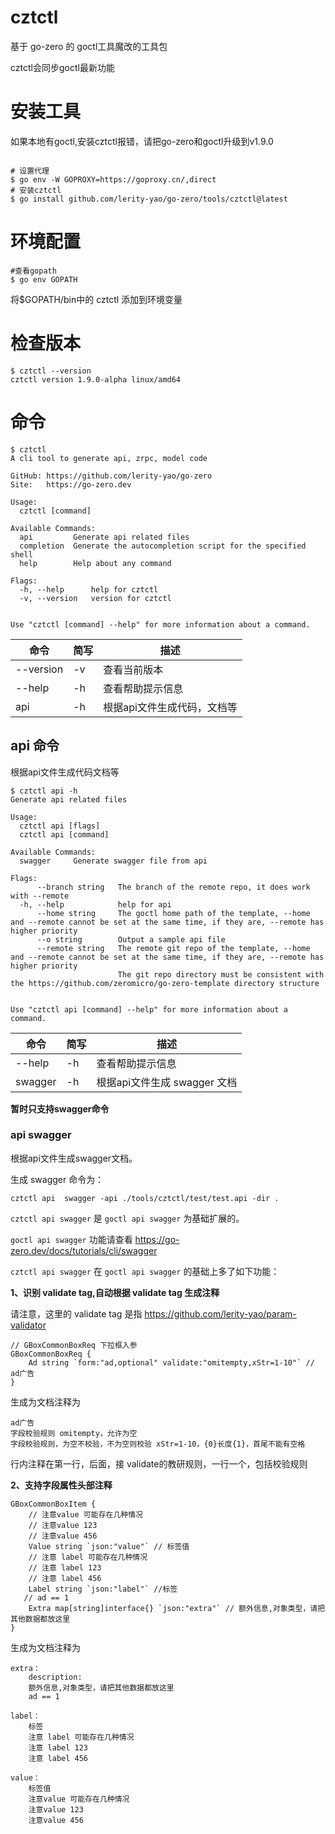 # cztctl

基于 go-zero 的 goctl工具魔改的工具包

cztctl会同步goctl最新功能

# 安装工具

如果本地有goctl,安装cztctl报错，请把go-zero和goctl升级到v1.9.0

```shell

# 设置代理
$ go env -W GOPROXY=https://goproxy.cn/,direct 
# 安装cztctl
$ go install github.com/lerity-yao/go-zero/tools/cztctl@latest

```


# 环境配置

```
#查看gopath
$ go env GOPATH
```

将$GOPATH/bin中的 cztctl 添加到环境变量

# 检查版本

```
$ cztctl --version
cztctl version 1.9.0-alpha linux/amd64
```

# 命令

```SHELL
$ cztctl
A cli tool to generate api, zrpc, model code

GitHub: https://github.com/lerity-yao/go-zero
Site:   https://go-zero.dev

Usage:
  cztctl [command]

Available Commands:
  api         Generate api related files
  completion  Generate the autocompletion script for the specified shell
  help        Help about any command

Flags:
  -h, --help      help for cztctl
  -v, --version   version for cztctl                                                                                                                                                                                                
                                                                                                                                                                                                                                    

Use "cztctl [command] --help" for more information about a command.
```


| 命令        | 简写 | 描述              |
|-----------|----|-----------------|
| --version | -v | 查看当前版本          |
| --help    | -h | 查看帮助提示信息        |
| api       | -h | 根据api文件生成代码，文档等 |

## api 命令

根据api文件生成代码文档等

```shell
$ cztctl api -h
Generate api related files

Usage:
  cztctl api [flags]
  cztctl api [command]

Available Commands:
  swagger     Generate swagger file from api

Flags:
      --branch string   The branch of the remote repo, it does work with --remote
  -h, --help            help for api                                                                                                                                                                                                
      --home string     The goctl home path of the template, --home and --remote cannot be set at the same time, if they are, --remote has higher priority                                                                          
      --o string        Output a sample api file                                                                                                                                                                                    
      --remote string   The remote git repo of the template, --home and --remote cannot be set at the same time, if they are, --remote has higher priority                                                                          
                        The git repo directory must be consistent with the https://github.com/zeromicro/go-zero-template directory structure                                                                                        
                                                                                                                                                                                                                                    

Use "cztctl api [command] --help" for more information about a command.
```

| 命令      | 简写 | 描述                   |
|---------|----|----------------------|
| --help  | -h | 查看帮助提示信息             |
| swagger | -h | 根据api文件生成 swagger 文档 |

**暂时只支持swagger命令**

### api swagger

根据api文件生成swagger文档。

生成 swagger 命令为：

```
cztctl api  swagger -api ./tools/cztctl/test/test.api -dir .
```


`cztctl api swagger` 是 `goctl api swagger` 为基础扩展的。

`goctl api swagger` 功能请查看 https://go-zero.dev/docs/tutorials/cli/swagger

`cztctl api swagger` 在 `goctl api swagger` 的基础上多了如下功能：

**1、识别 validate tag,自动根据 validate tag 生成注释**

请注意，这里的 validate tag 是指 https://github.com/lerity-yao/param-validator 

```api
// GBoxCommonBoxReq 下拉框入参
GBoxCommonBoxReq {
    Ad string `form:"ad,optional" validate:"omitempty,xStr=1-10"` // ad广告
}
```

生成为文档注释为
```
ad广告
字段校验规则 omitempty，允许为空
字段校验规则，为空不校验，不为空则校验 xStr=1-10，{0}长度{1}，首尾不能有空格
```

行内注释在第一行，后面，接 validate的教研规则，一行一个，包括校验规则

**2、支持字段属性头部注释**

```api
GBoxCommonBoxItem {
    // 注意value 可能存在几种情况
    // 注意value 123
    // 注意value 456
    Value string `json:"value"` // 标签值
    // 注意 label 可能存在几种情况
    // 注意 label 123
    // 注意 label 456
    Label string `json:"label"` //标签
   // ad == 1
    Extra map[string]interface{} `json:"extra"` // 额外信息,对象类型，请把其他数据都放这里
}
```

生成为文档注释为

```
extra：
    description:	
    额外信息,对象类型，请把其他数据都放这里
    ad == 1

label：
    标签
    注意 label 可能存在几种情况
    注意 label 123
    注意 label 456

value：
    标签值
    注意value 可能存在几种情况
    注意value 123
    注意value 456
````